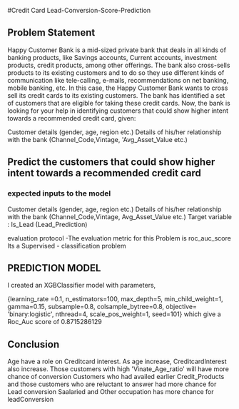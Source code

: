 #Credit Card Lead-Conversion-Score-Prediction

## Problem Statement

Happy Customer Bank is a mid-sized private bank that deals in all kinds of banking products, like Savings accounts, Current accounts, investment products, credit products, among other offerings. The bank also cross-sells products to its existing customers and to do so they use different kinds of communication like tele-calling, e-mails, recommendations on net banking, mobile banking, etc. In this case, the Happy Customer Bank wants to cross sell its credit cards to its existing customers. The bank has identified a set of customers that are eligible for taking these credit cards.
Now, the bank is looking for your help in identifying customers that could show higher intent towards a recommended credit card, given:

Customer details (gender, age, region etc.) 
Details of his/her relationship with the bank (Channel_Code,Vintage, 'Avg_Asset_Value etc.)

## Predict the customers that could show higher intent towards a recommended credit card

### expected inputs to the model

Customer details (gender, age, region etc.)
Details of his/her relationship with the bank (Channel_Code,Vintage, Avg_Asset_Value etc.)
Target variable : Is_Lead (Lead_Prediction)

evaluation protocol -The evaluation metric for this Problem is roc_auc_score
Its a Supervised - classification problem

## PREDICTION MODEL
I created an XGBClassifier model with parameters, 

{learning_rate =0.1,
 n_estimators=100,
 max_depth=5,
 min_child_weight=1,
 gamma=0.15,
 subsample=0.8,
 colsample_bytree=0.8,
 objective= 'binary:logistic',
 nthread=4,
 scale_pos_weight=1,
 seed=101} which give a Roc_Auc score of 0.8715286129

## Conclusion
Age have a role on Creditcard interest.
As age increase, CreditcardInterest also increase.
Those customers with high 'Vinate_Age_ratio' will have more chance of conversion
Customers who had availed earlier Credit_Products and those customers who are reluctant to answer had more chance for Lead conversion
Saalaried and Other occupation has more chance for leadConversion

